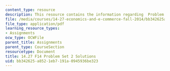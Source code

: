 ```yaml
---
content_type: resource
description: This resource contains the information regarding  Problem Set 2 Solutions.
file: /media/courses/14-27-economics-and-e-commerce-fall-2014/bb342625a8521eb7191a0945936be323_MIT14_27F14_pset2_sol.pdf
file_type: application/pdf
learning_resource_types:
- Assignments
ocw_type: OCWFile
parent_title: Assignments
parent_type: CourseSection
resourcetype: Document
title: 14.27 F14 Problem Set 2 Solutions
uid: bb342625-a852-1eb7-191a-0945936be323
---
```

